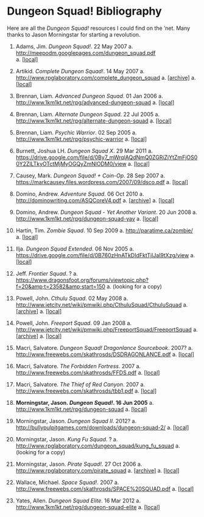 # Dungeon Squad! Bibliography

Here are all the _Dungeon Squad!_ resources I could find on the &rsquo;net. Many thanks to Jason Morningstar for starting a revolution.

1. Adams, Jim. _Dungeon Squad!_. 22 May 2007
    a. http://meepodm.googlepages.com/dungeon_squad.pdf  
    a. [\[local\]](Dungeon%20Squad%20\(meepo\).pdf)

1. Artikid. _Complete Dungeon Squad!_. 14 May 2007
    a. http://www.rpglaboratory.com/complete_dungeon_squad
    a. [\[archive\]](https://web.archive.org/web/20100502074444/http://www.rpglaboratory.com/complete_dungeon_squad)
    a. [\[local\]](complete.html)

1. Brennan, Liam. _Advanced Dungeon Squad_. 01 Jan 2006
    a. http://www.1km1kt.net/rpg/advanced-dungeon-squad
    a. [\[local\]](Advanced%20Dungeon%20Squad.pdf)

1. Brennan, Liam. _Alternate Dungeon Squad_. 22 Jul 2005
    a. http://www.1km1kt.net/rpg/alternate-dungeon-squad
    a. [\[local\]](Alternate%20Dungeon%20Squad.pdf)

1. Brennan, Liam. _Psychic Warrior_. 02 Sep 2005
    a. http://www.1km1kt.net/rpg/psychic-warrior
    a. [\[local\]](Psychic%20Warrior.pdf)

1. Burnett, Joshua LH. _Dungeon Squad X_. 29 Mar 2011
    a. https://drive.google.com/file/d/0By7_mWrqlAQdNmQ0ZGRiZjYtZmFjOS00Y2ZlLTkyOTctMjMyOGQyZmNlODM0/view
    a. [\[local\]](Dungeon%20Squad%20X.pdf)

1. Causey, Mark. _Dungeon Squad! + Coin-Op_. 28 Sep 2007
    a. https://markcausey.files.wordpress.com/2007/09/dsco.pdf
    a. [\[local\]](Dungeon%20Squad%20Coin%20Op.pdf)

1. Domino, Andrew. _Adventure Squad_. 06 Oct 2010
    a. http://dominowriting.com/ASQCoreV4.pdf
    a. [\[archive\]](https://web.archive.org/web/20101006003808/http://dominowriting.com/ASQCoreV4.pdf)
    a. [\[local\]](Adventure%20Squad.pdf)

1. Domino, Andrew. _Dungeon Squad - Yet Another Variant_. 20 Jun 2008
    a. http://www.1km1kt.net/rpg/dungeon-squad-yav
    a. [\[local\]](Dungeon%20Squad%20YAV.pdf)

1. Hartin, Tim. _Zombie Squad_. 10 Sep 2009
    a. http://paratime.ca/zombie/
    a. [\[local\]](Zombie%20Squad.pdf)

1. Ilja. _Dungeon Squad Extended_. 06 Nov 2005
    a. https://drive.google.com/file/d/0B760zHnATkDIdFktTjlJal9tXzg/view
    a. [\[local\]](Dungeon%20Squad%20Extended.pdf)

1. Jeff. _Frontier Squad_. ?
    a. https://www.dragonsfoot.org/forums/viewtopic.php?f=20&amp;t=23582&amp;start=150
    a. (looking for a copy)

1. Powell, John. _Cthulu Squad_. 02 May 2008
    a. http://www.jetcity.net/wiki/pmwiki.php/CthuluSquad/CthuluSquad
    a. [\[archive\]](https://web.archive.org/web/20080502093051/http://www.jetcity.net:80/wiki/pmwiki.php/CthulhuSquad/CthulhuSquad)
    a. [\[local\]](cthulu.html)

1. Powell, John. _Freeport Squad_. 09 Jan 2008
    a. http://www.jetcity.net/wiki/pmwiki.php/FreeportSquad/FreeportSquad
    a. [\[archive\]](https://web.archive.org/web/20080502093056/http://www.jetcity.net/wiki/pmwiki.php/FreeportSquad/FreeportSquad)
    a. [\[local\]](freeport.html)

1. Macri, Salvatore. _Dungeon Squad! Dragonlance Sourcebook_. 2007?
	a. http://www.freewebs.com/skathrosds/DSDRAGONLANCE.pdf
	a. [\[local\]](Dungeon%20Squad%20DragonLance.pdf)

1. Macri, Salvatore. _The Forbidden Fortress_. 2007
    a. http://www.freewebs.com/skathrosds/FFDS.pdf
    a. [\[local\]](The%20Forbidden%20Fortress.pdf)

1. Macri, Salvatore. _The Thief of Red Canyon_. 2007
    a. http://www.freewebs.com/skathrosds/tbb1.pdf
    a. [\[local\]](Thief%20of%20Red%20Canyon.pdf)

1. **Morningstar, Jason. _Dungeon Squad!_. 16 Jun 2005**
    a. http://www.1km1kt.net/rpg/dungeon-squad
    a. [\[local\]](Dungeon%20Squad.pdf)

1. Morningstar, Jason. _Dungeon Squad II_. 2012?
    a. http://bullypulpitgames.com/downloads/dungeon-squad-2/
    a. [\[local\]](Dungeon%20Squad%20II.pdf)

1. Morningstar, Jason. _Kung Fu Squad_. ?
    a. http://www.rpglaboratory.com/dungeon_squad/kung_fu_squad
    a. (looking for a copy)

1. Morningstar, Jason. _Pirate Squad!_. 27 Oct 2006
    a. http://www.rpglaboratory.com/pirate_squad
    a. [\[archive\]](https://web.archive.org/web/20061107005450/http://www.rpglaboratory.com/pirate_squad)
    a. [\[local\]](Pirate%20Squad.pdf)

1. Wallace, Michael. _Space Squad!_. 2007
    a. http://www.freewebs.com/skathrosds/SPACE%20SQUAD.pdf
    a. [\[local\]](SPACE%20SQUAD.pdf)

1. Yates, Allen. _Dungeon Squad Elite_. 16 Mar 2012
    a. http://www.1km1kt.net/rpg/dungeon-squad-elite
    a. [\[local\]](Dungeon%20Squad%20Elite.pdf)
